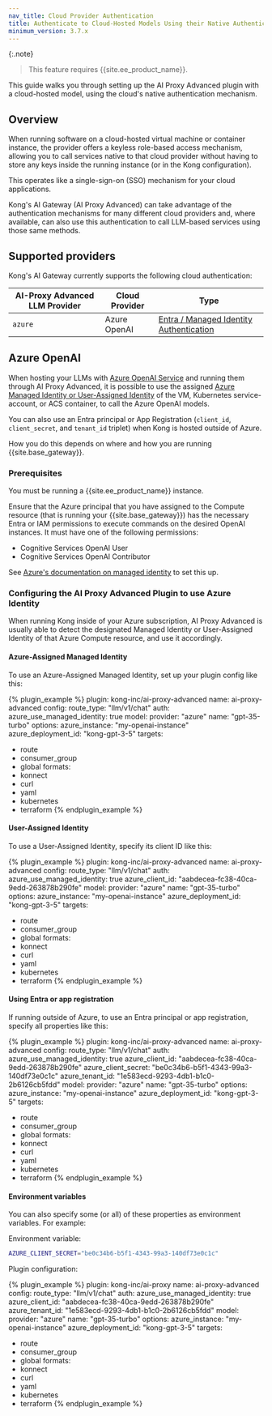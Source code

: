 ```yaml
---
nav_title: Cloud Provider Authentication
title: Authenticate to Cloud-Hosted Models Using their Native Authentication
minimum_version: 3.7.x
---
```


{:.note}
> This feature requires {{site.ee_product_name}}.

This guide walks you through setting up the AI Proxy Advanced plugin with a cloud-hosted model,
using the cloud's native authentication mechanism.

## Overview

When running software on a cloud-hosted virtual machine or container instance, the provider
offers a keyless role-based access mechanism, allowing you to call services native to that cloud
provider without having to store any keys inside the running instance (or in the Kong configuration).

This operates like a single-sign-on (SSO) mechanism for your cloud applications.

Kong's AI Gateway (AI Proxy Advanced) can take advantage of the authentication mechanisms for
many different cloud providers and, where available, can also use this authentication to call
LLM-based services using those same methods.

## Supported providers

Kong's AI Gateway currently supports the following cloud authentication:

| AI-Proxy Advanced LLM Provider | Cloud Provider | Type                                    |
|-----------------------|----------------|-----------------------------------------|
| `azure`               | Azure OpenAI   | [Entra / Managed Identity Authentication](https://learn.microsoft.com/en-us/entra/identity/managed-identities-azure-resources/overview) |

## Azure OpenAI

When hosting your LLMs with [Azure OpenAI Service](https://azure.microsoft.com/en-gb/products/ai-services/openai-service)
and running them through AI Proxy Advanced, it is possible to use the assigned
[Azure Managed Identity or User-Assigned Identity](https://learn.microsoft.com/en-us/entra/identity/managed-identities-azure-resources/overview)
of the VM, Kubernetes service-account, or ACS container, to call the Azure OpenAI models.

You can also use an Entra principal or App Registration (`client_id`, `client_secret`, and `tenant_id` triplet) when
Kong is hosted outside of Azure.

How you do this depends on where and how you are running {{site.base_gateway}}.

### Prerequisites

You must be running a {{site.ee_product_name}} instance.

Ensure that the Azure principal that you have assigned to the Compute resource (that is running your {{site.base_gateway}}) has the necessary
Entra or IAM permissions to execute commands on the desired OpenAI instances. It must have one of the following permissions:

* Cognitive Services OpenAI User
* Cognitive Services OpenAI Contributor

See [Azure's documentation on managed identity](https://learn.microsoft.com/en-us/azure/ai-services/openai/how-to/managed-identity)
to set this up.

### Configuring the AI Proxy Advanced  Plugin to use Azure Identity

When running Kong inside of your Azure subscription, AI Proxy Advanced is usually able to detect the designated Managed Identity or User-Assigned Identity
of that Azure Compute resource, and use it accordingly.

#### Azure-Assigned Managed Identity

To use an Azure-Assigned Managed Identity, set up your plugin config like this:

<!-- vale off-->
{% plugin_example %}
plugin: kong-inc/ai-proxy-advanced
name: ai-proxy-advanced
config:
  route_type: "llm/v1/chat"
  auth:
    azure_use_managed_identity: true
  model:
    provider: "azure"
    name: "gpt-35-turbo"
    options:
      azure_instance: "my-openai-instance"
      azure_deployment_id: "kong-gpt-3-5"
targets:
  - route
  - consumer_group
  - global
formats:
  - konnect
  - curl
  - yaml
  - kubernetes
  - terraform
{% endplugin_example %}
<!--vale on -->

#### User-Assigned Identity

To use a User-Assigned Identity, specify its client ID like this:

<!-- vale off-->
{% plugin_example %}
plugin: kong-inc/ai-proxy-advanced
name: ai-proxy-advanced
config:
  route_type: "llm/v1/chat"
  auth:
    azure_use_managed_identity: true
    azure_client_id: "aabdecea-fc38-40ca-9edd-263878b290fe"
  model:
    provider: "azure"
    name: "gpt-35-turbo"
    options:
      azure_instance: "my-openai-instance"
      azure_deployment_id: "kong-gpt-3-5"
targets:
  - route
  - consumer_group
  - global
formats:
  - konnect
  - curl
  - yaml
  - kubernetes
  - terraform
{% endplugin_example %}
<!--vale on -->

#### Using Entra or app registration

If running outside of Azure, to use an Entra principal or app registration, specify all properties like this:

<!-- vale off-->
{% plugin_example %}
plugin: kong-inc/ai-proxy-advanced
name: ai-proxy-advanced
config:
  route_type: "llm/v1/chat"
  auth:
    azure_use_managed_identity: true
    azure_client_id: "aabdecea-fc38-40ca-9edd-263878b290fe"
    azure_client_secret: "be0c34b6-b5f1-4343-99a3-140df73e0c1c"
    azure_tenant_id: "1e583ecd-9293-4db1-b1c0-2b6126cb5fdd"
  model:
    provider: "azure"
    name: "gpt-35-turbo"
    options:
      azure_instance: "my-openai-instance"
      azure_deployment_id: "kong-gpt-3-5"
targets:
  - route
  - consumer_group
  - global
formats:
  - konnect
  - curl
  - yaml
  - kubernetes
  - terraform
{% endplugin_example %}
<!--vale on -->

#### Environment variables

You can also specify some (or all) of these properties as environment variables. For example:


Environment variable:
```sh
AZURE_CLIENT_SECRET="be0c34b6-b5f1-4343-99a3-140df73e0c1c"
```

Plugin configuration:

<!-- vale off-->
{% plugin_example %}
plugin: kong-inc/ai-proxy
name: ai-proxy-advanced
config:
  route_type: "llm/v1/chat"
  auth:
    azure_use_managed_identity: true
    azure_client_id: "aabdecea-fc38-40ca-9edd-263878b290fe"
    azure_tenant_id: "1e583ecd-9293-4db1-b1c0-2b6126cb5fdd"
  model:
    provider: "azure"
    name: "gpt-35-turbo"
    options:
      azure_instance: "my-openai-instance"
      azure_deployment_id: "kong-gpt-3-5"
targets:
  - route
  - consumer_group
  - global
formats:
  - konnect
  - curl
  - yaml
  - kubernetes
  - terraform
{% endplugin_example %}
<!--vale on -->